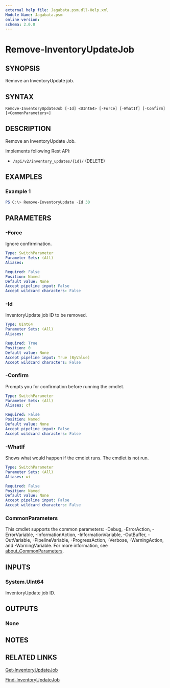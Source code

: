```yaml
---
external help file: Jagabata.psm.dll-Help.xml
Module Name: Jagabata.psm
online version:
schema: 2.0.0
---
```


# Remove-InventoryUpdateJob

## SYNOPSIS
Remove an InventoryUpdate job.

## SYNTAX

```
Remove-InventoryUpdateJob [-Id] <UInt64> [-Force] [-WhatIf] [-Confirm] [<CommonParameters>]
```

## DESCRIPTION
Remove an InventoryUpdate Job.

Implements following Rest API:  
- `/api/v2/inventory_updates/{id}/` (DELETE)

## EXAMPLES

### Example 1
```powershell
PS C:\> Remove-InventoryUpdate -Id 30
```

## PARAMETERS

### -Force
Ignore confirmination.

```yaml
Type: SwitchParameter
Parameter Sets: (All)
Aliases:

Required: False
Position: Named
Default value: None
Accept pipeline input: False
Accept wildcard characters: False
```

### -Id
InventoryUpdate job ID to be removed.

```yaml
Type: UInt64
Parameter Sets: (All)
Aliases:

Required: True
Position: 0
Default value: None
Accept pipeline input: True (ByValue)
Accept wildcard characters: False
```

### -Confirm
Prompts you for confirmation before running the cmdlet.

```yaml
Type: SwitchParameter
Parameter Sets: (All)
Aliases: cf

Required: False
Position: Named
Default value: None
Accept pipeline input: False
Accept wildcard characters: False
```

### -WhatIf
Shows what would happen if the cmdlet runs.
The cmdlet is not run.

```yaml
Type: SwitchParameter
Parameter Sets: (All)
Aliases: wi

Required: False
Position: Named
Default value: None
Accept pipeline input: False
Accept wildcard characters: False
```

### CommonParameters
This cmdlet supports the common parameters: -Debug, -ErrorAction, -ErrorVariable, -InformationAction, -InformationVariable, -OutBuffer, -OutVariable, -PipelineVariable, -ProgressAction, -Verbose, -WarningAction, and -WarningVariable. For more information, see [about_CommonParameters](http://go.microsoft.com/fwlink/?LinkID=113216).

## INPUTS

### System.UInt64
InventoryUpdate job ID.

## OUTPUTS

### None
## NOTES

## RELATED LINKS

[Get-InventoryUpdateJob](Get-InventoryUpdateJob.md)

[Find-InventoryUpdateJob](Find-InventoryUpdateJob.md)
